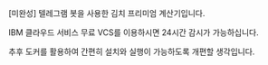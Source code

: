 [미완성] 텔레그램 봇을 사용한 김치 프리미엄 계산기입니다.


IBM 클라우드 서비스 무료 VCS를 이용하시면 24시간 감시가 가능하십니다.

추후 도커를 활용하여 간편히 설치와 실행이 가능하도록 개편할 생각입니다.
